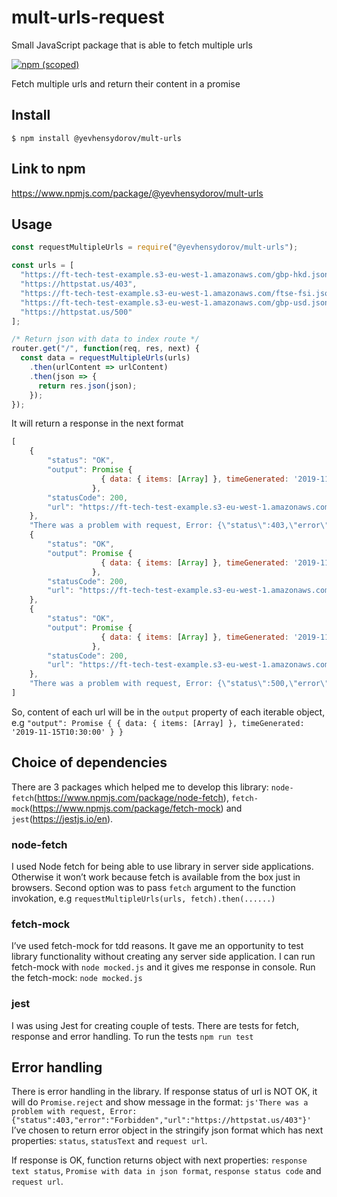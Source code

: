 # mult-urls-request

Small JavaScript package that is able to fetch multiple urls

[![npm (scoped)](https://img.shields.io/npm/v/@yevhensydorov/mult-urls.svg)](https://www.npmjs.com/package/yevhensydorov/mult-urls)

Fetch multiple urls and return their content in a promise

## Install

```
$ npm install @yevhensydorov/mult-urls
```

## Link to npm

https://www.npmjs.com/package/@yevhensydorov/mult-urls

## Usage

```js
const requestMultipleUrls = require("@yevhensydorov/mult-urls");

const urls = [
  "https://ft-tech-test-example.s3-eu-west-1.amazonaws.com/gbp-hkd.json",
  "https://httpstat.us/403",
  "https://ft-tech-test-example.s3-eu-west-1.amazonaws.com/ftse-fsi.json",
  "https://ft-tech-test-example.s3-eu-west-1.amazonaws.com/gbp-usd.json",
  "https://httpstat.us/500"
];

/* Return json with data to index route */
router.get("/", function(req, res, next) {
  const data = requestMultipleUrls(urls)
    .then(urlContent => urlContent)
    .then(json => {
      return res.json(json);
    });
});
```

It will return a response in the next format

```js
[
    {
        "status": "OK",
        "output": Promise {
                    { data: { items: [Array] }, timeGenerated: '2019-11-15T11:07:58' }
                  },
        "statusCode": 200,
        "url": "https://ft-tech-test-example.s3-eu-west-1.amazonaws.com/gbp-hkd.json"
    },
    "There was a problem with request, Error: {\"status\":403,\"error\":\"Forbidden\",\"url\":\"https://httpstat.us/403\"}",
    {
        "status": "OK",
        "output": Promise {
                    { data: { items: [Array] }, timeGenerated: '2019-11-15T11:08:17' }
                  },
        "statusCode": 200,
        "url": "https://ft-tech-test-example.s3-eu-west-1.amazonaws.com/ftse-fsi.json"
    },
    {
        "status": "OK",
        "output": Promise {
                    { data: { items: [Array] }, timeGenerated: '2019-11-15T10:30:00' }
                  },
        "statusCode": 200,
        "url": "https://ft-tech-test-example.s3-eu-west-1.amazonaws.com/gbp-usd.json"
    },
    "There was a problem with request, Error: {\"status\":500,\"error\":\"Internal Server Error\",\"url\":\"https://httpstat.us/500\"}"
]
```

So, content of each url will be in the `output` property of each iterable object, e.g `"output": Promise { { data: { items: [Array] }, timeGenerated: '2019-11-15T10:30:00' } }`

## Choice of dependencies

There are 3 packages which helped me to develop this library: `node-fetch`(https://www.npmjs.com/package/node-fetch), `fetch-mock`(https://www.npmjs.com/package/fetch-mock) and `jest`(https://jestjs.io/en).

### node-fetch

I used Node fetch for being able to use library in server side applications. Otherwise it won’t work because fetch is available from the box just in browsers.
Second option was to pass `fetch` argument to the function invokation, e.g `requestMultipleUrls(urls, fetch).then(......)`

### fetch-mock

I’ve used fetch-mock for tdd reasons. It gave me an opportunity to test library functionality without creating any server side application. I can run fetch-mock with `node mocked.js` and it gives me response in console. Run the fetch-mock: `node mocked.js`

### jest

I was using Jest for creating couple of tests. There are tests for fetch, response and error handling. To run the tests `npm run test`

## Error handling

There is error handling in the library. If response status of url is NOT OK, it will do `Promise.reject` and show message in the format:
`js'There was a problem with request, Error: {"status":403,"error":"Forbidden","url":"https://httpstat.us/403"}'`
I’ve chosen to return error object in the stringify json format which has next properties: `status`, `statusText` and `request url`.

If response is OK, function returns object with next properties: `response text status`, `Promise with data in json format`, `response status code` and `request url`.
